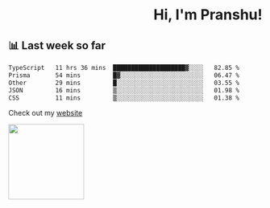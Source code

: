 <div align="right" >
   
   <H1>Hi, I'm Pranshu!</H1>

</div>

## 📊 Last week so far
<!--START_SECTION:waka-->

```txt
TypeScript   11 hrs 36 mins  ████████████████████▓░░░░   82.85 %
Prisma       54 mins         █▓░░░░░░░░░░░░░░░░░░░░░░░   06.47 %
Other        29 mins         █░░░░░░░░░░░░░░░░░░░░░░░░   03.55 %
JSON         16 mins         ▒░░░░░░░░░░░░░░░░░░░░░░░░   01.98 %
CSS          11 mins         ▒░░░░░░░░░░░░░░░░░░░░░░░░   01.38 %
```

<!--END_SECTION:waka-->

Check out my [website](https://pranshu05.vercel.app)

<img align="left" width="150" src="https://user-images.githubusercontent.com/70943732/209951571-93b7afe5-f523-4683-b725-5d94b287e94e.png">

